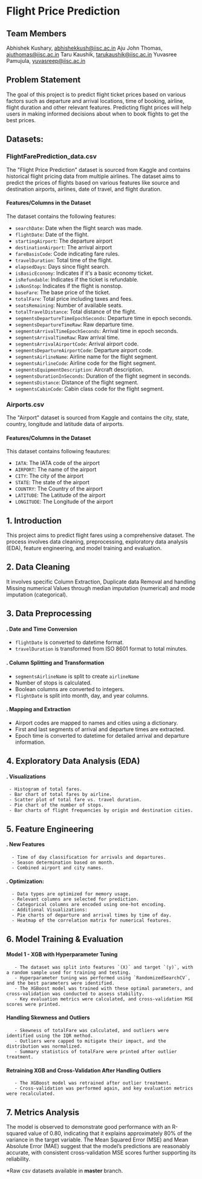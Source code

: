# Flight Price Prediction

## Team Members
Abhishek Kushary, abhishekkush@iisc.ac.in​
Aju John Thomas, ajuthomas@iisc.ac.in​
Taru Kaushik, tarukaushik@iisc.ac.in​
Yuvasree Pamujula, yuvasreep@iisc.ac.in

## Problem Statement
The goal of this project is to predict flight ticket prices based on various factors such as departure and arrival locations, time of booking, airline, flight duration and other relevant features. Predicting flight prices will help users in making informed decisions about when to book flights to get the best prices.

## Datasets:

### FlightFarePrediction_data.csv
The "Flight Price Prediction" dataset is sourced from Kaggle and contains historical flight pricing data from multiple airlines. The dataset aims to predict the prices of flights based on various features like source and destination airports, airlines, date of travel, and flight duration.

#### Features/Columns in the Dataset
The dataset contains the following features:

- `searchDate`: Date when the flight search was made.
- `flightDate`: Date of the flight.
- `startingAirport`: The departure airport
- `destinationAirport`: The arrival airport
- `fareBasisCode`: Code indicating fare rules.
- `travelDuration`:  Total time of the flight.
- `elapsedDays`: Days since flight search.
- `isBasicEconomy`: Indicates if it's a basic economy ticket.
- `isRefundable`: Indicates if the ticket is refundable.
- `isNonStop`: Indicates if the flight is nonstop.
- `baseFare`: The base price of the ticket.
- `totalFare`: Total price including taxes and fees.
- `seatsRemaining`: Number of available seats.
- `totalTravelDistance`: Total distance of the flight.
- `segmentsDepartureTimeEpochSeconds`: Departure time in epoch seconds.
- `segmentsDepartureTimeRaw`: Raw departure time.
- `segmentsArrivalTimeEpochSeconds`: Arrival time in epoch seconds.
- `segmentsArrivalTimeRaw`: Raw arrival time.
- `segmentsArrivalAirportCode`: Arrival airport code.
- `segmentsDepartureAirportCode`: Departure airport code.
- `segmentsAirlineName`: Airline name for the flight segment.
- `segmentsAirlineCode`: Airline code for the flight segment.
- `segmentsEquipmentDescription`: Aircraft description.
- `segmentsDurationInSeconds`: Duration of the flight segment in seconds.
- `segmentsDistance`: Distance of the flight segment.
- `segmentsCabinCode`: Cabin class code for the flight segment.

### Airports.csv
The "Airport" dataset is sourced from Kaggle and contains the city, state, country, longitude and latitude data of airports.

#### Features/Columns in the Dataset
This dataset contains following feautures:
- `IATA`: The IATA code of the airport
- `AIRPORT`: The name of the airport
- `CITY`: The city of the airport
-  `STATE`: The state of the airport
- `COUNTRY`: The Country of the airport
- `LATITUDE`: The Latitude of the airport
- `LONGITUDE`: The Longitude of the airport

## 1. Introduction
This project aims to predict flight fares using a comprehensive dataset. The process involves data cleaning, preprocessing, exploratory data analysis (EDA), feature engineering, and model training and evaluation.

## 2. Data Cleaning
It involves specific Column Extraction, Duplicate data Removal and handling Missing numerical Values through median imputation (numerical) and mode imputation (categorical).

## 3. Data Preprocessing
  #### . Date and Time Conversion
  - `flightDate` is converted to datetime format.
  - `travelDuration` is transformed from ISO 8601 format to total minutes.
 #### . Column Splitting and Transformation
   - `segmentsAirlineName` is split to create `airlineName`
   - Number of stops is calculated.
   - Boolean columns are converted to integers.
   - `flightDate` is split into month, day, and year columns.
 #### . Mapping and Extraction
   - Airport codes are mapped to names and cities using a dictionary.
   - First and last segments of arrival and departure times are extracted.
   - Epoch time is converted to datetime for detailed arrival and departure information.
## 4. Exploratory Data Analysis (EDA)
  #### . Visualizations
     - Histogram of total fares.
     - Bar chart of total fares by airline.
     - Scatter plot of total fare vs. travel duration.
     - Pie chart of the number of stops.
     - Bar charts of flight frequencies by origin and destination cities.
## 5. Feature Engineering
  #### . New Features
      - Time of day classification for arrivals and departures.
      - Season determination based on month.
      - Combined airport and city names.
  #### . Optimization:
      - Data types are optimized for memory usage.
      - Relevant columns are selected for prediction.
      - Categorical columns are encoded using one-hot encoding.
      - Additional Visualizations:
      - Pie charts of departure and arrival times by time of day.
      - Heatmap of the correlation matrix for numerical features.
## 6. Model Training & Evaluation
  #### Model 1 - XGB with Hyperparameter Tuning
       - The dataset was split into features `(X)` and target `(y)`, with a random sample used for training and testing.
       - Hyperparameter tuning was performed using `RandomizedSearchCV`, and the best parameters were identified.
       - The XGBoost model was trained with these optimal parameters, and cross-validation was conducted to assess stability.
       - Key evaluation metrics were calculated, and cross-validation MSE scores were printed.
  #### Handling Skewness and Outliers
       - Skewness of totalFare was calculated, and outliers were identified using the IQR method.
       - Outliers were capped to mitigate their impact, and the distribution was normalized.
       - Summary statistics of totalFare were printed after outlier treatment.
  #### Retraining XGB and Cross-Validation After Handling Outliers
       - The XGBoost model was retrained after outlier treatment.
       - Cross-validation was performed again, and key evaluation metrics were recalculated.

## 7. Metrics Analysis
The model is observed to demonstrate good performance with an R-squared value of 0.80, indicating that it explains approximately 80% of the variance in the target variable. The Mean Squared Error (MSE) and Mean Absolute Error (MAE) suggest that the model’s predictions are reasonably accurate, with consistent cross-validation MSE scores further supporting its reliability.    
     

*Raw csv datasets available in **master** branch.
